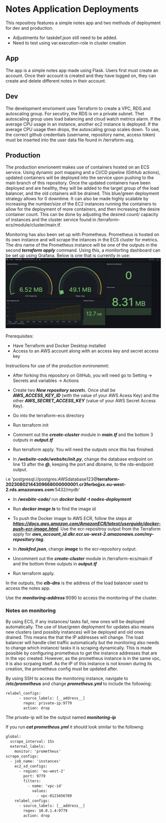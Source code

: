 # Notes Application Deployments
This repositroy features a simple notes app and two methods of deployment for dev and production.
* Adjustments for taskdef.json still need to be added.
* Need to test using var.execution-role in cluster creation
## App
The app is a simple notes app made using Flask. Users first must create an account. Once their account is created and they have logged on, they can create and delete different notes in their account.
 ## Dev
 The development envrioment uses Terraform to create a VPC, RDS and autoscaling group. For secutiry, the RDS is on a private subnet. Thet autoscaling group uses load balancing and cloud watch metrics alarm. If the average CPU usage in an instance, another ec2 instance is deployed. If the average CPU usage then drops, the autoscaling group scales down.
 To use, the correct github credentials (username, repository name, access token) must be inserted into the user data file found in /terraform-asg.

 ## Production
 The production envrionemt makes use of containers hosted on an ECS service. Using dynamic port mapping and a CI/CD pipeline (GitHub actions), updated containers will be deployed into the service upon pushing to the main branch of this repository. Once the updated containers have been deployed and are healthy, they will be added to the target group of the load balancer, and the old cotainers will be drained. This blue/green deployment strategy allows for 0 downtime. It can also be made highly scalable by increasing the number/size of the EC2 instances running the containers to allow for the deployment of more containers, and then increasing the desire container count. This can be done by adjusting the desired count/ capacity of instances and the cluster service found in /terraform-ecs/module/cluster/main.tf.
 
 Monitoring has also been set up with Prometheus. Prometheus is hosted on its own instance and will scrape the intances in the ECS cluster for metrics. The dns name of the Prometheus instance will be one of the outputs in the second ***terraform apply*** command. Using this, a monitorting dashboard can be set up using Grafana. Below is one that is currently in use:
 ![Grafana-Dashboard](./Grafana%20dashboard.PNG)

Prerequisites:
* Have Terraform and Docker Desktop installed
* Access to an AWS account along with an access key and secret access key

Instructions for use of the production evnironemnt:
* After forking this repository on GitHub, you will need go to Setting -> Secrets and variables -> Actions
* Create two ***New repository secret***s. Once shall be ***AWS_ACCESS_KEY_ID*** (with the value of your AWS Acess Key) and the other ***AWS_SECRET_ACCESS_KEY*** (value of your AWS Secret Access Key).
* Go into the terraform-ecs directory
* Run terraform init
* Comment out the ***create-cluster*** module in ***main.tf*** and the bottom 3 outputs in ***output.tf***
* Run terraform apply. You will need the outputs once this has finished.

* In ***/website-code/website/__init.py__***, change the database endpoint on line 13 after the ***@***, keeping the port and dbname, to the rds-endpoint output.

i.e 'postgresql://postgres:AWSdatabase123@**terraform-20230802144309668000000001.cr3ferbojjxx.eu-west-2.rds.amazonaws.com**:5432/mydb'

* In ***/wesbite-code/*** run ***docker build -t nodes-deployment***
* Run ***docker image ls*** to find the image id
* To push the Docker image to AWS ECR, follow the steps at ***https://docs.aws.amazon.com/AmazonECR/latest/userguide/docker-push-ecr-image.html***. Use the ecr-repositroy output from the Terraform apply for ***aws_account_id.dkr.ecr.us-west-2.amazonaws.com/my-repository:tag***.


* In ***/taskfed.json***, change ***image*** to the ecr-repository output.
* Uncomment out the ***create-cluster*** module in /terraform-ecs/main.tf and the bottom three outputs in ***output.tf***
* Run terraform apply.

In the outputs, the ***elb-dns*** is the address of the load balancer used to access the notes app.

Use the ***monitoring-address***:9090 to access the monitoring of the cluster.

### Notes on monitoring 

By using ECS, if any instances/ tasks fail, new ones will be deployed automatically. The use of blue/green deployment for updates also means new clusters (and possibly instances) will be deployed and old ones drained. This means the that the IP addresses will change. The load balancer will handle cliet traffic automatically but the monitoring also needs to change which instance/ tasks it is scraping dynamically. This is made possible by configuring prometheus to get the instance addresses that are in the vpc created. However, as the prometheus instance is in the same vpc, it is also scrpaing itself. As the IP of this instance is not known during its creation, the prometheus config must be updated after.

By using SSH to access the monitoring instance, navigate to ***/etc/prometheus*** and change ***prometheus.yml*** to include the following:
```
relabel_configs:
      - source_labels: [__address__]
        regex: private-ip:9779
        action: drop
```
The private-ip will be the output named ***monitoring-ip***

If you run ***cat prometheus.yml*** it should look similar to the followng:
``````
global:
  scrape_interval: 15s
  external_labels:
    monitor: 'prometheus'
scrape_configs:
  - job_name: 'instances'
    ec2_sd_configs:
      - region: 'eu-west-2'  
        port: 9779
        filters: 
          - name: 'vpc-id'
            values:
              - vpc-0123456789
    relabel_configs:
      - source_labels: [__address__]
        regex: 10.0.1.4:9779
        action: drop

